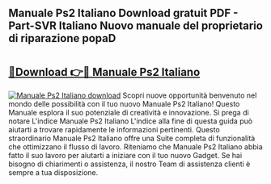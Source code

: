## Manuale Ps2 Italiano Download gratuit PDF - Part-SVR Italiano Nuovo manuale del proprietario di riparazione popaD

# <h2><a href="http://df9lkug.blite.top/?on=Manuale+Ps2+Italiano">🔗Download 👉🔴 Manuale Ps2 Italiano</a></h2>

[![Manuale Ps2 Italiano download](https://i.imgur.com/lujVjoI.png)](http://df9lkug.blite.top/?on=Manuale+Ps2+Italiano)
Scopri nuove opportunità benvenuto nel mondo delle possibilità con il tuo nuovo Manuale Ps2 Italiano! Questo Manuale esplora il suo potenziale di creatività e innovazione. Si prega di notare L'indice Manuale Ps2 Italiano L'indice alla fine di questa guida può aiutarti a trovare rapidamente le informazioni pertinenti. Questo straordinario Manuale Ps2 Italiano offre una Suite completa di funzionalità che ottimizzano il flusso di lavoro. Riteniamo che Manuale Ps2 Italiano abbia fatto il suo lavoro per aiutarti a iniziare con il tuo nuovo Gadget. Se hai bisogno di chiarimenti o assistenza, il nostro Team di assistenza clienti è sempre a tua disposizione.
